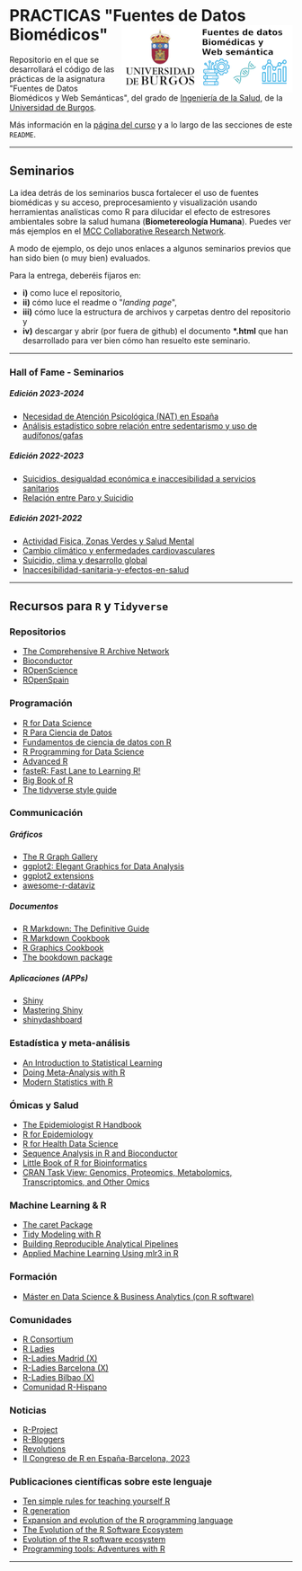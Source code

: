 # PRACTICAS "Fuentes de Datos Biomédicos" <img src='INPUT/IMAGES/Logo_Curso_Fuente_Datos_Biomedicas_Web_Semantica.png' align="right" height="120" />

Repositorio en el que se desarrollará el código de las prácticas de la asignatura "Fuentes de Datos Biomédicos y Web Semánticas", del grado de [Ingeniería de la Salud](https://www.ubu.es/grado-en-ingenieria-de-la-salud), de la [Universidad de Burgos](https://www.ubu.es).

Más información en la [página del curso](https://ubuvirtual.ubu.es/course/view.php?id=14468) y a lo largo de las secciones de este `README`.

***

## Seminarios
La idea detrás de los seminarios busca fortalecer el uso de fuentes biomédicas y su acceso, preprocesamiento y visualización usando herramientas analísticas como R para dilucidar el efecto de estresores ambientales sobre la salud humana (__Biometereología Humana__). Puedes ver más ejemplos en el [MCC Collaborative Research Network](https://mccstudy.lshtm.ac.uk/).

A modo de ejemplo, os dejo unos enlaces a algunos seminarios previos que han sido bien (o muy bien) evaluados.

Para la entrega, deberéis fijaros en: 

*  __i)__ como luce el repositorio,
*  __ii)__ cómo luce el readme o "*landing page*",
*  __iii)__ cómo luce la estructura de archivos y carpetas dentro del repositorio y
*  __iv)__ descargar y abrir (por fuera de github) el documento __*.html__ que han desarrollado para ver bien cómo han resuelto este seminario.

***

### Hall of Fame - Seminarios

##### Edición 2023-2024
*  [Necesidad de Atención Psicológica (NAT) en España](https://github.com/Lorenacalvoperez/PRACTICAS_FUENTES_C)
*  [Análisis estadístico sobre relación entre sedentarismo y uso de audífonos/gafas](https://github.com/jbs1009/Seminario_Daniel_Jorge_Antonia)


##### Edición 2022-2023
*  [Suicidios, desigualdad económica e inaccesibilidad a servicios sanitarios](https://github.com/Mps1013/SeminarioFuentes)
*  [Relación entre Paro y Suicidio](https://github.com/paulamart/SeminarioFuentes)

##### Edición 2021-2022
*  [Actividad Fisica, Zonas Verdes y Salud Mental](https://github.com/VeraGD/Actividad_Fisica)
*  [Cambio climático y enfermedades cardiovasculares](https://github.com/SamuelLozanoJuarez/Cambio_climatico_y_ECV)
*  [Suicidio, clima y desarrollo global](https://github.com/imb1006/Suicidio-clima-y-desarrollo-global)
*  [Inaccesibilidad-sanitaria-y-efectos-en-salud](https://github.com/albamiguel/Inaccesibilidad-sanitaria-y-efectos-en-salud)

***
## Recursos para `R` y `Tidyverse`

### Repositorios 
*  [The Comprehensive R Archive Network](https://cran.r-project.org/)
*  [Bioconductor](https://www.bioconductor.org/)
*  [ROpenScience](https://ropensci.org/)
*  [ROpenSpain](https://ropenspain.es/)

### Programación
*  [R for Data Science](https://r4ds.hadley.nz/)
*  [R Para Ciencia de Datos](https://es.r4ds.hadley.nz/)
*  [Fundamentos de ciencia de datos con R](https://cdr-book.github.io/index.html)
*  [R Programming for Data Science](https://bookdown.org/rdpeng/rprogdatascience/)
*  [Advanced R](https://adv-r.hadley.nz/)
*  [fasteR: Fast Lane to Learning R!](https://github.com/matloff/fasteR)
*  [Big Book of R](https://www.bigbookofr.com/)
*  [The tidyverse style guide](https://style.tidyverse.org/index.html)

### Communicación
##### Gráficos
*  [The R Graph Gallery](https://r-graph-gallery.com/)
*  [ggplot2: Elegant Graphics for Data Analysis](https://ggplot2-book.org/)
*  [ggplot2 extensions](https://exts.ggplot2.tidyverse.org/)
*  [awesome-r-dataviz](https://krzjoa.github.io/awesome-r-dataviz/)

##### Documentos
*  [R Markdown: The Definitive Guide](https://bookdown.org/yihui/rmarkdown/)
*  [R Markdown Cookbook](https://bookdown.org/yihui/rmarkdown-cookbook/)
*  [R Graphics Cookbook](https://r-graphics.org/)
*  [The bookdown package](https://bookdown.org/)

##### Aplicaciones (APPs)
*  [Shiny](https://shiny.posit.co/r/getstarted/shiny-basics/lesson1/index.html)
*  [Mastering Shiny](https://mastering-shiny.org/)
*  [shinydashboard](https://rstudio.github.io/shinydashboard/index.html)

### Estadística y meta-análisis
*  [An Introduction to Statistical Learning](https://www.statlearning.com/)
*  [Doing Meta-Analysis with R](https://bookdown.org/MathiasHarrer/Doing_Meta_Analysis_in_R/)
*  [Modern Statistics with R](https://www.modernstatisticswithr.com/)

### Ómicas y Salud
*  [The Epidemiologist R Handbook](https://epirhandbook.com/en/)
*  [R for Epidemiology](https://www.r4epi.com/)
*  [R for Health Data Science](https://argoshare.is.ed.ac.uk/healthyr_book/)
*  [Sequence Analysis in R and Bioconductor](https://girke.bioinformatics.ucr.edu/GEN242/tutorials/rsequences/rsequences/)
*  [Little Book of R for Bioinformatics](https://a-little-book-of-r-for-bioinformatics.readthedocs.io/en/latest/)
*  [CRAN Task View: Genomics, Proteomics, Metabolomics, Transcriptomics, and Other Omics](https://cran.r-project.org/web/views/Omics.html)

### Machine Learning & R
*  [The caret Package](https://topepo.github.io/caret/index.html)
*  [Tidy Modeling with R](https://www.tmwr.org/)
*  [Building Reproducible Analytical Pipelines](https://rap4mads.eu/)
*  [Applied Machine Learning Using mlr3 in R](https://mlr3book.mlr-org.com/)

### Formación
*  [Máster en Data Science & Business Analytics (con R software)](https://blog.uclm.es/tp-mbsba/)

### Comunidades
*  [R Consortium](https://www.r-consortium.org/)
*  [R Ladies](https://rladies.org/)
*  [R-Ladies Madrid (X)](https://twitter.com/RLadiesMAD)
*  [R-Ladies Barcelona (X)](https://twitter.com/RLadiesBCN)
*  [R-Ladies Bilbao (X)](https://twitter.com/RLadiesBIO)
*  [Comunidad R-Hispano](http://r-es.org/)

### Noticias 
*  [R-Project](https://www.r-project.org/)
*  [R-Bloggers](https://www.r-bloggers.com/)
*  [Revolutions](https://blog.revolutionanalytics.com/)
*  [II Congreso de R en España-Barcelona, 2023](https://eventum.upf.edu/101896/programme/ii-conference-of-r-and-xiii-workshop-for-r-users.html)

### Publicaciones científicas sobre este lenguaje
*  [Ten simple rules for teaching yourself R](https://journals.plos.org/ploscompbiol/article?id=10.1371/journal.pcbi.1010372)
*  [R generation](https://rss.onlinelibrary.wiley.com/doi/full/10.1111/j.1740-9713.2018.01169.x)
*  [Expansion and evolution of the R programming language](https://royalsocietypublishing.org/doi/10.1098/rsos.221550)
*  [The Evolution of the R Software Ecosystem](https://ieeexplore.ieee.org/document/6498472)
*  [Evolution of the R software ecosystem](https://www.sciencedirect.com/science/article/pii/S0164121217301371)
*  [Programming tools: Adventures with R](https://www.nature.com/articles/517109a)

***
